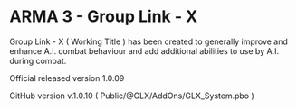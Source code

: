 # ARMA 3 - Group Link - X
Group Link - X ( Working Title ) has been created to generally improve and enhance A.I. combat behaviour and add additional abilities to use by A.I. during combat.

Official released version 1.0.09

GitHub version v.1.0.10 ( Public/@GLX/AddOns/GLX_System.pbo )
